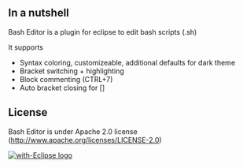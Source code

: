 ## In a nutshell
Bash Editor is a plugin for eclipse to edit bash scripts (.sh)

It supports
- Syntax coloring, customizeable, additional defaults for dark theme
- Bracket switching + highlighting
- Block commenting (CTRL+7)
- Auto bracket closing for []


## License
Bash Editor is under Apache 2.0 license (http://www.apache.org/licenses/LICENSE-2.0)

<a href="http://with-eclipse.github.io/" target="_blank">
<img alt="with-Eclipse logo" src="http://with-eclipse.github.io/with-eclipse-0.jpg" />
</a>


